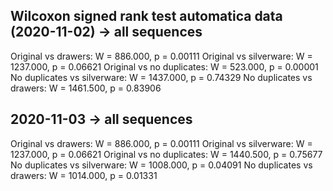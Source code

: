 ## Wilcoxon signed rank test automatica data (2020-11-02) -> all sequences

Original vs drawers: W = 886.000, p = 0.00111
Original vs silverware: W = 1237.000, p = 0.06621
Original vs no duplicates: W = 523.000, p = 0.00001
No duplicates vs silverware: W = 1437.000, p = 0.74329
No duplicates vs drawers: W = 1461.500, p = 0.83906


## 2020-11-03 -> all sequences
Original vs drawers: W = 886.000, p = 0.00111
Original vs silverware: W = 1237.000, p = 0.06621
Original vs no duplicates: W = 1440.500, p = 0.75677
No duplicates vs silverware: W = 1008.000, p = 0.04091
No duplicates vs drawers: W = 1014.000, p = 0.01331
